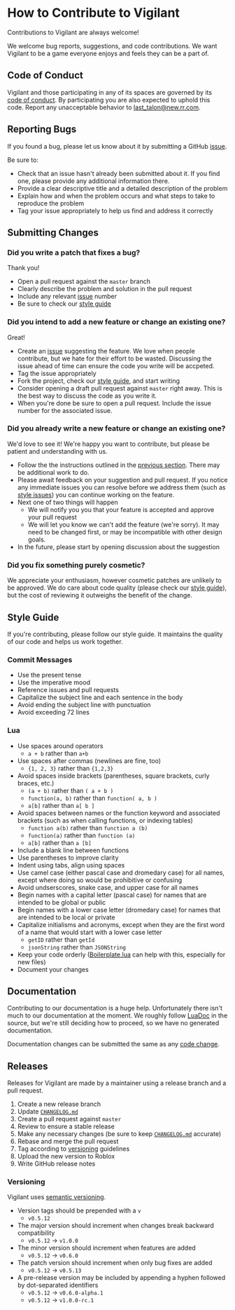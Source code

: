 # How to Contribute to Vigilant
Contributions to Vigilant are always welcome!

We welcome bug reports, suggestions, and code contributions. We want Vigilant to be a game everyone enjoys and feels they can be a part of.

## Code of Conduct
Vigilant and those participating in any of its spaces are governed by its [code of conduct](CODE_OF_CONDUCT.md). By participating you are also expected to uphold this code. Report any unacceptable behavior to [last_talon@new.rr.com](mailto:last_talon@new.rr.com).

## Reporting Bugs
If you found a bug, please let us know about it by submitting a GitHub [issue](https://github.com/LastTalon/Vigilant/issues).

Be sure to:
* Check that an issue hasn't already been submitted about it. If you find one, please provide any additional information there.
* Provide a clear descriptive title and a detailed description of the problem
* Explain how and when the problem occurs and what steps to take to reproduce the problem
* Tag your issue appropriately to help us find and address it correctly

## Submitting Changes

### Did you write a patch that fixes a bug?
Thank you!
* Open a pull request against the `master` branch
* Clearly describe the problem and solution in the pull request
* Include any relevant [issue](https://github.com/LastTalon/Vigilant/issues) number
* Be sure to check our [style guide](#style-guide)

### Did you intend to add a new feature or change an existing one?
Great!
* Create an [issue](https://github.com/LastTalon/Vigilant/issues) suggesting the feature. We love when people contribute, but we hate for their effort to be wasted. Discussing the issue ahead of time can ensure the code you write will be accpeted.
* Tag the issue appropriately
* Fork the project, check our [style guide](#style-guide), and start writing
* Consider opening a draft pull request against `master` right away. This is the best way to discuss the code as you write it.
* When you're done be sure to open a pull request. Include the issue number for the associated issue.

### Did you already write a new feature or change an existing one?
We'd love to see it! We're happy you want to contribute, but please be patient and understanding with us.
* Follow the the instructions outlined in the [previous section](#did-you-already-write-a-new-feature-or-change-an-existing-one). There may be additional work to do.
* Please await feedback on your suggestion and pull request. If you notice any immediate issues you can resolve before we address them (such as [style issues](#style-guide)) you can continue working on the feature.
* Next one of two things will happen
	* We will notify you you that your feature is accepted and approve your pull request
	* We will let you know we can't add the feature (we're sorry). It may need to be changed first, or may be incompatible with other design goals.
* In the future, please start by opening discussion about the suggestion

### Did you fix something purely cosmetic?
We appreciate your enthusiasm, however cosmetic patches are unlikely to be approved. We do care about code quality (please check our [style guide](#style-guide)), but the cost of reviewing it outweighs the benefit of the change.

## Style Guide
If you're contributing, please follow our style guide. It maintains the quality of our code and helps us work together.

### Commit Messages
* Use the present tense
* Use the imperative mood
* Reference issues and pull requests
* Capitalize the subject line and each sentence in the body
* Avoid ending the subject line with punctuation
* Avoid exceeding 72 lines

### Lua
* Use spaces around operators
	* `a + b` rather than `a+b`
* Use spaces after commas (newlines are fine, too)
	* `{1, 2, 3}` rather than `{1,2,3}`
* Avoid spaces inside brackets (parentheses, square brackets, curly braces, etc.)
	* `(a + b)` rather than `( a + b )`
	* `function(a, b)` rather than `function( a, b )`
	* `a[b]` rather than `a[ b ]`
* Avoid spaces between names or the function keyword and associated brackets (such as when calling functions, or indexing tables)
	* `function a(b)` rather than `function a (b)`
	* `function(a)` rather than `function (a)`
	* `a[b]` rather than `a [b]`
* Include a blank line between functions
* Use parentheses to improve clarity
* Indent using tabs, align using spaces
* Use camel case (either pascal case and dromedary case) for all names, except where doing so would be prohibitive or confusing
* Avoid undserscores, snake case, and upper case for all names
* Begin names with a capital letter (pascal case) for names that are intended to be global or public
* Begin names with a lower case letter (dromedary case) for names that are intended to be local or private
* Capitalize initialisms and acronyms, except when they are the first word of a name that would start with a lower case letter
	* `getID` rather than `getId`
	* `jsonString` rather than `JSONString`
* Keep your code orderly ([Boilerplate.lua](Boilerplate.lua) can help with this, especially for new files)
* Document your changes

## Documentation
Contributing to our documentation is a huge help. Unfortunately there isn't much to our documentation at the moment. We roughly follow [LuaDoc](https://keplerproject.github.io/luadoc/) in the source, but we're still deciding how to proceed, so we have no generated documentation.

Documentation changes can be submitted the same as any [code change](#submitting-changes).

## Releases
Releases for Vigilant are made by a maintainer using a release branch and a pull request.
1. Create a new release branch
2. Update [`CHANGELOG.md`](CHANGELOG.md)
3. Create a pull request against `master`
4. Review to ensure a stable release
5. Make any necessary changes (be sure to keep [`CHANGELOG.md`](CHANGELOG.md) accurate)
6. Rebase and merge the pull request
7. Tag according to [versioning](#Versioning) guidelines
8. Upload the new version to Roblox
9. Write GitHub release notes

### Versioning
Vigilant uses [semantic versioning](https://semver.org/).
* Version tags should be prepended with a `v`
	* `v0.5.12`
* The major version should increment when changes break backward compatibility
	* `v0.5.12` -> `v1.0.0`
* The minor version should increment when features are added
	* `v0.5.12` -> `v0.6.0`
* The patch version should increment when only bug fixes are added
	* `v0.5.12` -> `v0.5.13`
* A pre-release version may be included by appending a hyphen followed by dot-separated identifiers
	* `v0.5.12` -> `v0.6.0-alpha.1`
	* `v0.5.12` -> `v1.0.0-rc.1`
